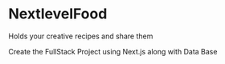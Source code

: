 # NextlevelFood
Holds your creative recipes and share them


Create the FullStack Project using Next.js along with Data Base
